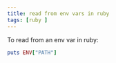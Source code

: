 ```yaml
---
title: read from env vars in ruby
tags: [ruby ]
---
```


To read from an env var in ruby:

```ruby
puts ENV["PATH"]
```
